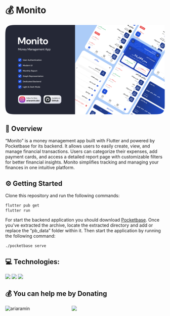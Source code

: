 # 💰 Monito

![thumbnail](thumbnail.png)


## 🚀 Overview

“Monito” is a money management app built with Flutter and powered by Pocketbase for its backend. It allows users to easily create, view, and manage financial transactions. Users can categorize their expenses, add payment cards, and access a detailed report page with customizable filters for better financial insights. Monito simplifies tracking and managing your finances in one intuitive platform.

## ⚙️ Getting Started

Clone this repository and run the following commands:

```
flutter pub get
flutter run
```

For start the backend application you should download [Pocketbase](https://pocketbase.io/docs/). Once you've extracted the archive, locate the extracted directory and add or replace the “pb_data” folder within it. Then start the application by running the following command:

```
./pocketbase serve
```

## 💻 Technologies:

<p>
<img src="https://img.icons8.com/color/48/000000/dart.png"/>
<img src="https://img.icons8.com/color/48/000000/flutter.png"/>
<img src="https://pocketbase.io/images/logo.svg"/>
</p>


## 💰 You can help me by Donating
<p><a href="https://www.buymeacoffee.com/ariaramin"> <img align="left" src="https://cdn.buymeacoffee.com/buttons/v2/default-yellow.png" width="210" alt="ariaramin" /></a></p>
<a href="https://www.coffeebede.com/ariaramin"> <img class="img-fluid" src="https://coffeebede.ir/DashboardTemplateV2/app-assets/images/banner/default-yellow.svg" width="210" /> </a>
